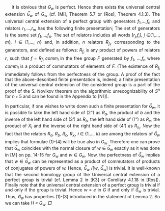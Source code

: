 <p class=MsoBodyText style='margin-bottom:0in;text-align:justify;text-justify:
inter-ideograph;text-indent:16.0pt;line-height:12.8pt'><span
class=BodyTextChar>It is obvious that </span><span class=BodyTextChar><i>G<sub>w</sub></i>
is perfect. Hence there exists the universal central extension </span><span
class=BodyTextChar><i>G&#773;<sub>w</sub></i> of </span><span class=BodyTextChar><i>G<sub>w</sub></i></span>
<span class=BodyTextChar>(cf. [Mi], Theorem 5.7 or [Ros], Theorem 4.1.3). The
universal central extension of a perfect group with generators </span><span
class=BodyTextChar><i>f</i><sub>1</sub>,…,</span><span class=BodyTextChar><i>f<sub>n</sub></i>
and relators </span><span class=BodyTextChar><i>r</i><sub>1</sub>,…,</span><span
class=BodyTextChar><i>r<sub>m</sub></i> has the following finite presentation;
The set of generators is the same set </span><span class=BodyTextChar><i>f</i><sub>1</sub>,…,</span><span
class=BodyTextChar><i>f<sub>n</sub>. </i>The set of relators includes all words
[</span><span class=BodyTextChar><i>r<sub>j</sub>,f<sub>i</sub></i>]</span><span
class=BodyTextChar><i>, j </i></span><span class=BodyTextChar><span
style='font-family:"Segoe UI Symbol",sans-serif'>∈</span>{1,…,</span><span
class=BodyTextChar><i> m</i>}</span><span class=BodyTextChar><i>, i </i></span><span
class=BodyTextChar><span style='font-family:"Segoe UI Symbol",sans-serif'>∈</span></span><span
class=BodyTextChar><i> </i>{1,…,</span><span class=BodyTextChar><i> n</i>} and,
in addition, </span><span class=BodyTextChar><i>n</i> relators </span><span
class=BodyTextChar><i>R<sub>f<sub>i</sub></sub>,</i> corresponding to the generators, and
defined as follows: </span><span class=BodyTextChar><i>R<sub>f<sub>i</sub></sub></i> is
any product of powers of relators </span><span class=BodyTextChar><i>r</i>,
such that </span><span class=BodyTextChar><i>f = R<sub>f<sub>i</sub></sub> comm<sub>i</sub></i>
in the free group </span><span class=BodyTextChar><i>F </i>generated by </span><span
class=BodyTextChar><i>f</i><sub>1</sub>, …,</span><span class=BodyTextChar><i>f<sub>n</sub></i>
where </span><span class=BodyTextChar><i>comm<sub>i</sub></i> is a product of
commutators of elements of </span><span class=BodyTextChar><i>F.</i> (The
existence of </span><span class=BodyTextChar><i>R<sub>f<sub>i</sub></sub></i> immediately
follows from the perfectness of the group. A proof of the fact that the
above-described finite presentation is, indeed, a finite presentation of the
universal central extension of the considered group is a part of the proof of
the S. Novikov theorem on the algorithmic unrecognizability of </span><span
class=BodyTextChar><i>S<sup>n</sup></i> for </span><span class=BodyTextChar><i>n</i>
</span><span class=Bodytext2><span style='font-size:8.0pt;font-style:normal'>≥</span></span><span
class=BodyTextChar> 5 and can be found in the Appendix to [N1]).</span></p>

<p class=MsoBodyText style='margin-bottom:16.0pt;text-align:justify;text-justify:
inter-ideograph;text-indent:0in;line-height:12.5pt'><span class=BodyTextChar>In
particular, if one wishes to write down such a finite presentation for </span><span
class=BodyTextChar><i>G&#773;<sub>w</sub>,</i> it is possible to take the left hand
side of (2&quot;) as </span><span class=BodyTextChar><i>R<sub>a</sub>,</i> the
product of </span><span class=BodyTextChar><i>b</i> and the inverse of the left
hand side of (3') as </span><span class=BodyTextChar><i>R<sub>b</sub>,</i> the
left hand side of (1&quot;) as </span><span class=BodyTextChar><i>R<sub>c</sub>,</i>
the product of </span><span class=BodyTextChar><i>X<sub>i</sub></i> and the
inverse of the right hand side of (4') as </span><span class=BodyTextChar><i>R<sub>x<sub>i</sub></sub>.
</i>Now the fact that the relators </span><span class=BodyTextChar><i>R<sub>a</sub>,
R<sub>b</sub>, R<sub>c</sub>, R<sub>x<sub>i</sub></sub>,</i> </span><span
class=BodyTextChar><i>i</i> </span><span class=BodyTextChar><span
style='font-family:"Segoe UI Symbol",sans-serif'>∈</span> {1,…, </span><span
class=BodyTextChar><i>k</i>} are among the relators of </span><span
class=BodyTextChar><i>G&#773;<sub>w</sub></i> implies that formulae (1)-(4) will be
true also in </span><span class=BodyTextChar><i>G<sub>w</sub>.</i> Therefore
one can prove that </span><span class=BodyTextChar><i>G&#773;<sub>w</sub></i>
coincides with the normal closure of </span><span class=BodyTextChar><i>w </i></span><span
class=BodyTextChar><span style='font-family:"Segoe UI Symbol",sans-serif'>∈</span>
</span><span class=BodyTextChar><i>G&#773;<sub>w</sub></i> exactly as it was done in
[M] on pp. 14-15 for </span><span class=BodyTextChar><i>G<sub>w</sub></i> and </span><span
class=BodyTextChar><i>w </i></span><span class=BodyTextChar><span
style='font-family:"Segoe UI Symbol",sans-serif'>∈ </span></span><span
class=BodyTextChar><i>G<sub>w</sub>.</i> Now, the perfectness of </span><span
class=BodyTextChar><i>G&#773;<sub>w</sub></i> implies that </span><span
class=BodyTextChar><i>w </i></span><span class=BodyTextChar><span
style='font-family:"Segoe UI Symbol",sans-serif'>∈ </span></span><span
class=BodyTextChar><i>G&#773;<sub>w</sub></i> can be represented as a product of
commutators of products of conjugates of powers of </span><span
class=BodyTextChar><i>w.</i> Hence, </span><span class=BodyTextChar><i>G&#773;<sub>w</sub>
</i>/[</span><span class=BodyTextChar><i>w</i>,</span><span class=BodyTextChar><i>
G&#773;<sub>w</sub></i>] is trivial. It is well-known that the second homology group
of the Universal central extension of a perfect group is trivial (cf. Lemma 2
in [K3] or Corollary 4.1.18 in [Ros]). Finally note that the universal central
extension of a perfect group is trivial if and only if the group is trivial.
Hence </span><span class=BodyTextChar><i>w</i> = </span><span
class=BodyTextChar><i>e</i> in </span><span class=BodyTextChar><i>G</i> if and only
if </span><span class=BodyTextChar><i>G&#773;<sub>w </sub></i>is trivial. Thus, </span><span
class=BodyTextChar><i>G&#773;<sub>w </sub></i>has properties (1)-(3) introduced in
the statement of Lemma 2. So we can take </span><span class=BodyTextChar><i>H =
G<sub>w</sub>. □</i></span></p>